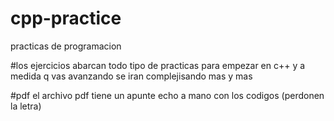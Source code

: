 # cpp-practice
practicas de programacion

#los ejercicios
abarcan todo tipo de practicas para empezar en c++ y a medida q vas avanzando se iran complejisando mas y mas

#pdf
el archivo pdf tiene un apunte echo a mano con los codigos (perdonen la letra)
